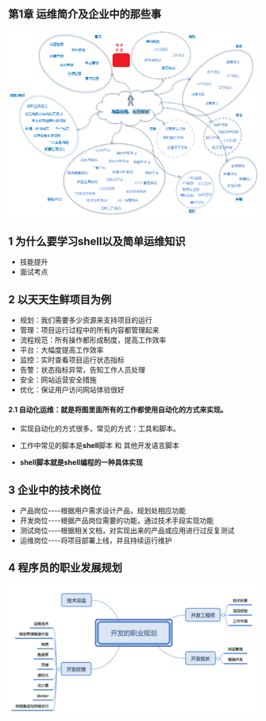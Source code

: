 ## 第1章 运维简介及企业中的那些事

![clip_image_px_1](/images/clip_image_px_1.png)

## 1 为什么要学习shell以及简单运维知识
  - 技能提升
  - 面试考点

## 2 以天天生鲜项目为例
- 规划：我们需要多少资源来支持项目的运行
- 管理：项目运行过程中的所有内容都管理起来
- 流程规范：所有操作都形成制度，提高工作效率
- 平台：大幅度提高工作效率
- 监控：实时查看项目运行状态指标
- 告警：状态指标异常，告知工作人员处理
- 安全：网站运营安全措施
- 优化：保证用户访问网站体验很好

#### 2.1 自动化运维：就是将图里面所有的工作都使用自动化的方式来实现。
- 实现自动化的方式很多，常见的方式：工具和脚本。

- 工作中常见的脚本是**shell**脚本 和 其他开发语言脚本

- **shell脚本就是shell编程的一种具体实现**

## 3 企业中的技术岗位
  - 产品岗位----根据用户需求设计产品，规划处相应功能
  - 开发岗位----根据产品岗位需要的功能，通过技术手段实现功能
  - 测试岗位----根据相关文档，对实现出来的产品或应用进行过反复测试
  - 运维岗位----将项目部署上线，并且持续运行维护

## 4 程序员的职业发展规划
  ![职业发展规划](/images/程序员职业发展规划.png)

